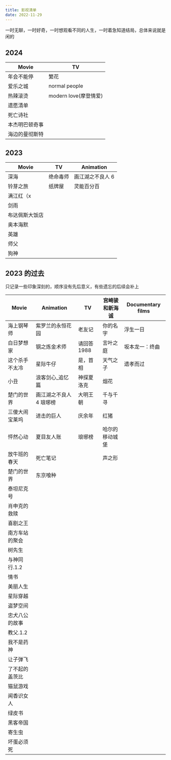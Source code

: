 ```yaml
---
title: 影视清单
date: 2022-11-29
---
```


一时无聊，一时好奇，一时想观看不同的人生，一时着急知道结局，总体来说就是闲的

## 2024

| Movie          | TV                    |
| -------------- | --------------------- |
| 年会不能停     | 繁花                  |
| 爱乐之城       | normal people         |
| 热辣滚烫       | modern love(摩登情爱) |
| 遗愿清单       |                       |
| 死亡诗社       |                       |
| 本杰明巴顿奇事 |                       |
| 海边的曼彻斯特 |                       |

## 2023

| Movie          | TV       | Animation        |
| -------------- | -------- | ---------------- |
| 深海           | 绝命毒师 | 画江湖之不良人 6 |
| 铃芽之旅       | 纸牌屋   | 灵能百分百       |
| 满江红（x      |          |                  |
| 剑雨           |          |                  |
| 布达佩斯大饭店 |          |                  |
| 奥本海默       |          |                  |
| 英雄           |          |                  |
| 师父           |          |                  |
| 狗神           |          |                  |

## 2023 的过去

只记录一些印象深刻的，顺序没有先后意义，有些遗忘的后续会补上

| Movie          | Animation               | TV          | 宫崎骏和新海诚 | Documentary films |
| -------------- | ----------------------- | ----------- | -------------- | ----------------- |
| 海上钢琴师     | 紫罗兰的永恒花园        | 老友记      | 你的名字       | 浮生一日          |
| 白日梦想家     | 钢之炼金术师            | 请回答 1988 | 言叶之庭       | 坂本龙一：终曲    |
| 这个杀手不太冷 | 星际牛仔                | 是，首相    | 天气之子       |    遗孝而过               |
| 小丑           | 浪客剑心\_追忆篇        | 神探夏洛克  | 烟花           |                   |
| 楚门的世界     | 画江湖之不良人 4 琅琊榜 | 大明王朝    | 千与千寻       |                   |
| 三傻大闹宝莱坞 | 进击的巨人              | 庆余年      | 红猪           |                   |
| 怦然心动       | 夏目友人账              | 琅琊榜      | 哈尔的移动城堡 |                   |
| 放牛班的春天   | 死亡笔记                |             | 声之形         |                   |
| 楚门的世界     | 东京喰种                |             |                |                   |
| 泰坦尼克号     |                         |             |                |
| 肖申克的救赎   |                         |             |                |
| 喜剧之王       |                         |             |                |
| 南方车站的聚会 |                         |             |                |
| 树先生         |                         |             |                |
| 与神同行.1.2   |                         |             |                |
| 情书           |                         |             |                |
| 美丽人生       |                         |             |                |
| 星际穿越       |                         |             |                |
| 盗梦空间       |                         |             |                |
| 忠犬八公的故事 |                         |             |                |
| 教父.1.2       |                         |             |                |
| 我不是药神     |                         |             |                |
| 让子弹飞       |                         |             |                |
| 了不起的盖茨比 |                         |             |                |
| 猫鼠游戏       |                         |             |                |
| 闻香识女人     |                         |             |                |
| 绿皮书         |                         |             |                |
| 黑客帝国       |                         |             |                |
| 寄生虫         |                         |             |                |
| 坏蛋必须死     |                         |             |                |
